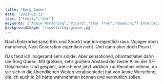 ```yaml
---
title: "Borg Queen"
date: "2023-01-31"
tags: ["levity","obi"]
keywords: ["Annie Wersching","Picard","Star Trek","Raumschiff Enterprise"]
backgroundImage: "/assets/img/grave.jpg"
---
```

Nach Enterprise (also Kirk und Spock) war ich eigentlich raus. Vojager noch manchmal, Next Generation eigentlich nicht. Und dann aber doch Picard.

Das fand ich insgesamt sehr solide. Aber sensationell, phantastiabel darin die Borg Queen. Mit großem, sehr großem Abstand der beste Alien der SF-Geschichte. Und gespielt, wie ich erst jetzt wirklich zur Kenntnis nehme, da sie sich in die Unendlichen Weiten verabschiedet hat von Annie Wersching, die ich auch in 24 hätte wahrnehmen können und vermutlich sollen.